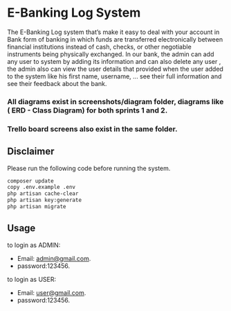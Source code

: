 # E-Banking Log System

The E-Banking Log system that’s make it easy to deal with your account in Bank form of banking in which funds are
transferred electronically between financial institutions instead of cash, checks, or other negotiable instruments
being physically exchanged.
In our bank, the admin can add any user to system by adding its information and can also delete any user , the admin
also can view the user details that provided when the user added to the system like his first name, username, ... see
their full information and see their feedback about the bank.
### All diagrams exist in screenshots/diagram folder, diagrams like ( ERD - Class Diagram) for both sprints 1 and 2.
### Trello board screens also exist in the same folder.
## Disclaimer

Please run the following code before running the system.

```bash
composer update
copy .env.example .env
php artisan cache-clear
php artisan key:generate
php artisan migrate
```


## Usage
to login as ADMIN:
 
* Email: admin@gmail.com.
* password:123456.

to login as USER:
 
* Email: user@gmail.com.
* password:123456.
